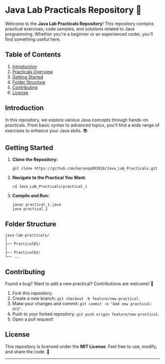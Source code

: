 # Java Lab Practicals Repository 🚀

Welcome to the **Java Lab Practicals Repository**! This repository contains practical exercises, code samples, and solutions related to Java programming. Whether you're a beginner or an experienced coder, you'll find something useful here.

## Table of Contents

1. [Introduction](#introduction)
2. [Practicals Overview](#practicals-overview)
3. [Getting Started](#getting-started)
4. [Folder Structure](#folder-structure)
5. [Contributing](#contributing)
6. [License](#license)

## Introduction

In this repository, we explore various Java concepts through hands-on practicals. From basic syntax to advanced topics, you'll find a wide range of exercises to enhance your Java skills. 📚

## Getting Started

1. **Clone the Repository:**
   ```
   git clone https://github.com/karanop001018/Java_Lab_Practicals.git
   ```

2. **Navigate to the Practical You Want:**
   ```
   cd Java_Lab_Practicals/practical_1
   ```

3. **Compile and Run:**
   ```
   javac practical_1.java
   java practical_1
   ```

## Folder Structure

```
java-lab-practicals/
│
├── Practical01/
│
├── Practical02/
└── ...
```

## Contributing

Found a bug? Want to add a new practical? Contributions are welcome! 🙌
1. Fork this repository.
2. Create a new branch: `git checkout -b feature/new-practical`.
3. Make your changes and commit: `git commit -m "Add new practical: XYZ"`.
4. Push to your forked repository: `git push origin feature/new-practical`.
5. Open a pull request!

## License

This repository is licensed under the **MIT License**. Feel free to use, modify, and share the code. 📝

---

